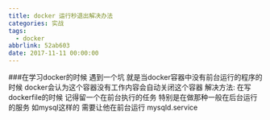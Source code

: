 ```yaml
---
title: docker 运行秒退出解决办法
categories: 实战
tags:
  - docker
abbrlink: 52ab603
date: 2017-11-11 00:00:00
---
```


###在学习docker的时候 遇到一个坑  就是当docker容器中没有前台运行的程序的时候 docker会认为这个容器没有工作内容会自动关闭这个容器 
解决方法:
   在写dockerfile的时候 记得留一个在前台执行的任务  特别是在做那种一般在后台运行的服务 如mysql这样的 需要让他在前台运行 mysqld.service
